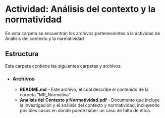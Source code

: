 # Actividad: Análisis del contexto y la normatividad

En esta carpeta se encuentran los archivos pertenecientes a la actividad de Análisis del contexto y la normatividad

## Estructura
Esta carpeta contiene las siguientes carpetas y archivos:

* ### **Archivos**
  * **README.md** - Este archivo, el cual describe el contenido de la carpeta "MR_Normativa".
  * **Analisis del Contexto y Normatividad.pdf** - Documento que incluye la investigación y el análisis del contexto y normatividad, incluyendo posibles casos en donde puede haber un caso de falta de ética.

